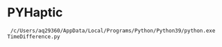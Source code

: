 # PYHaptic


``` 
 /c/Users/aq29360/AppData/Local/Programs/Python/Python39/python.exe TimeDifference.py

```